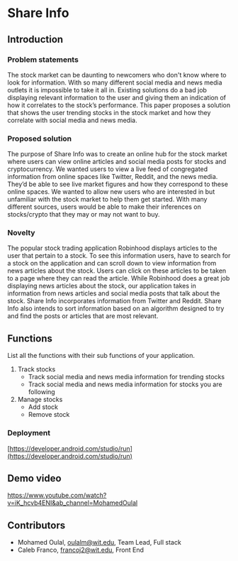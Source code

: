 # Share Info

## Introduction

### Problem statements 
The stock market can be daunting to newcomers who don't know where to look for information.  With so many different social media and news media outlets it is impossible to take it all in. Existing solutions do a bad job displaying relevant information to the user and giving them an indication of how it correlates to the stock’s performance. This paper proposes a solution that shows the user trending stocks in the stock market and how they correlate with social media and news media.

### Proposed solution 
The purpose of Share Info was to create an online hub for the stock market where users can view online articles and social media posts for stocks and cryptocurrency. We wanted users to view a live feed of congregated information from online spaces like Twitter, Reddit, and the news media. They’d be able to see live market figures and how they correspond to these online spaces. We wanted to allow new users who are interested in but unfamiliar with the stock market to help them get started. With many different sources, users would be able to make their inferences on stocks/crypto that they may or may not want to buy.

### Novelty 
The popular stock trading application Robinhood displays articles to the user that pertain to a stock. To see this information users, have to search for a stock on the application and can scroll down to view information from news articles about the stock. Users can click on these articles to be taken to a page where they can read the article. While Robinhood does a great job displaying news articles about the stock, our application takes in information from news articles and social media posts that talk about the stock. Share Info incorporates information from Twitter and Reddit. Share Info also intends to sort information based on an algorithm designed to try and find the posts or articles that are most relevant.

## Functions
List all the functions with their sub functions of your application.
1. Track stocks
    - Track social media and news media information for trending stocks
    - Track social media and news media information for stocks you are following
2. Manage stocks
    - Add stock
    - Remove stock

### Deployment
[https://developer.android.com/studio/run](https://developer.android.com/studio/run)

## Demo video
https://www.youtube.com/watch?v=iK_hcvb4ENI&ab_channel=MohamedOulal

## Contributors
- Mohamed Oulal, oulalm@wit.edu, Team Lead, Full stack
- Caleb Franco, francoj2@wit.edu, Front End
